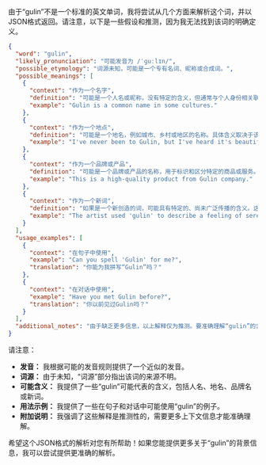 由于“gulin”不是一个标准的英文单词，我将尝试从几个方面来解析这个词，并以JSON格式返回。请注意，以下是一些假设和推测，因为我无法找到该词的明确定义。

```json
{
  "word": "gulin",
  "likely_pronunciation": "可能发音为 /ˈɡuːlɪn/",
  "possible_etymology": "词源未知，可能是一个专有名词、昵称或合成词。",
  "possible_meanings": [
    {
      "context": "作为一个名字",
      "definition": "可能是一个人名或昵称，没有特定的含义，但通常与个人身份相关联。",
      "example": "Gulin is a common name in some cultures."
    },
    {
      "context": "作为一个地点",
      "definition": "可能是一个地名，例如城市、乡村或地区的名称。具体含义取决于该地点的历史和文化背景。",
      "example": "I've never been to Gulin, but I've heard it's beautiful."
    },
    {
      "context": "作为一个品牌或产品",
      "definition": "可能是一个品牌或产品的名称，用于标识和区分特定的商品或服务。",
      "example": "This is a high-quality product from Gulin company."
    },
    {
      "context": "作为一个新词",
      "definition": "如果是一个新创造的词，可能具有特定的、尚未广泛传播的含义。这需要根据创造者的意图来理解。",
      "example": "The artist used 'gulin' to describe a feeling of serenity and nostalgia."
    }
  ],
  "usage_examples": [
    {
      "context": "在句子中使用",
      "example": "Can you spell 'Gulin' for me?",
      "translation": "你能为我拼写“Gulin”吗？"
    },
    {
      "context": "在对话中使用",
      "example": "Have you met Gulin before?",
      "translation": "你以前见过Gulin吗？"
    }
  ],
  "additional_notes": "由于缺乏更多信息，以上解释仅为推测。要准确理解“gulin”的含义，需要更多的上下文信息。"
}
```

请注意：

*   **发音：** 我根据可能的发音规则提供了一个近似的发音。
*   **词源：** 由于未知，“词源”部分指出该词的来源不明。
*   **可能含义：** 我提供了一些“gulin”可能代表的含义，包括人名、地名、品牌名或新词。
*   **用法示例：** 我提供了一些在句子和对话中可能使用“gulin”的例子。
*   **附加说明：** 我强调了这些解释是推测性的，需要更多上下文信息才能准确理解。

希望这个JSON格式的解析对您有所帮助！如果您能提供更多关于“gulin”的背景信息，我可以尝试提供更准确的解析。
 